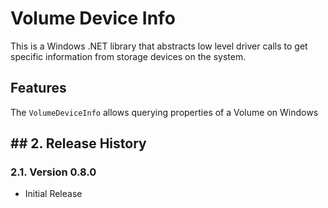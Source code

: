 # Volume Device Info <!-- omit in toc -->

This is a Windows .NET library that abstracts low level driver calls to get
specific information from storage devices on the system.

## Features

The `VolumeDeviceInfo` allows querying properties of a Volume on Windows

## ## 2. Release History

### 2.1. Version 0.8.0

- Initial Release
